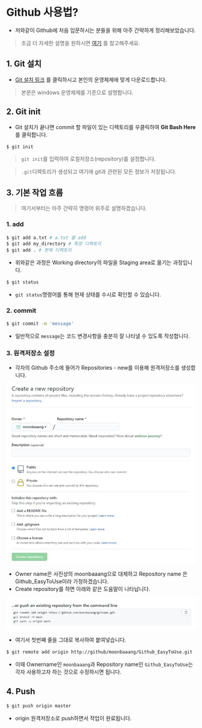 # Github 사용법?

* 저와같이 Github에 처음 입문하시는 분들을 위해 아주 간략하게 정리해보았습니다. 

>  조금 더 자세한 설명을 원하시면 [여기](https://github.com/moonbaaang/TIL) 를 참고해주세요.    









## 1. Git 설치

* [Git 설치 링크](https://git-scm.com/downloads) 를 클릭하시고 본인의 운영체제에 맞게 다운로드합니다.

>  본문은 windows 운영체제를 기준으로 설명합니다.    











## 2. Git init

* Git 설치가 끝나면 commit 할 파일이 있는 디렉토리를 우클릭하여 **Git Bash Here**를 클릭합니다.

```bash
$ git init
```

>  `git init`를 입력하여 로컬저장소(repository)를 설정합니다.

> `.git`디렉토리가 생성되고 여기에 git과 관련된 모든 정보가 저장됩니다.    











## 3. 기본 작업 흐름

> 여기서부터는 아주 간략히 명령어 위주로 설명하겠습니다.  







### 1. add

```bash
$ git add a.txt # a.txt 를 add
$ git add my_directory # 특정 디렉토리
$ git add . # 현재 디렉토리
```

* 위와같은 과정은 Working directory의 파일을 Staging area로 옮기는 과정입니다.

```bash
$ git status
```

* `git status`명령어를 통해 현재 상태를 수시로 확인할 수 있습니다.  







### 2. commit

```bash
$ git commit -m 'message'
```

* 일반적으로 `message`는 코드 변경사항을 충분히 잘 나타낼 수 있도록 작성합니다.  







### 3. 원격저장소 설정

* 각자의 Github 주소에 들어가 Repositories - new를 이용해 원격저장소를 생성합니다.

  

![makeRepository](image/makeRepository-1615907062560.JPG)

* Owner name은 사진상의 moonbaaang으로 대체하고 Repository name 은 Github_EasyToUse이라 가정하겠습니다.
* Create repository를 하면 아래와 같은 도움말이 나타납니다.

![makeRepository2](image/makeRepository2-1615907074370.JPG)

* 여기서 첫번째 줄을 그대로 복사하여 붙여넣습니다.

```bash 
$ git remote add origin http://github/moonbaaang/Github_EasyToUse.git
```

* 이때 Ownername인 `moonbaaang`과 Repository name인 `Github_EasyToUse`는 각자 사용하고자 하는 것으로 수정하시면 됩니다.    











## 4. Push

```bash
$ git push origin master
```

* origin 원격저장소로 push하면서 작업이 완료됩니다.